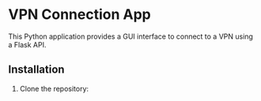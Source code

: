 # VPN Connection App

This Python application provides a GUI interface to connect to a VPN using a Flask API.

## Installation

1. Clone the repository:


